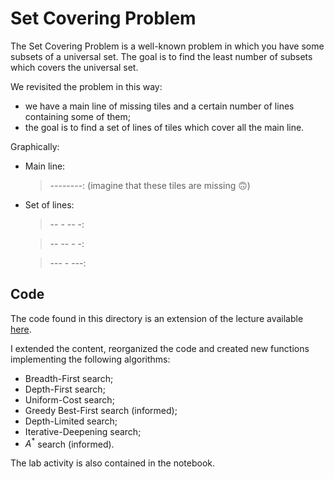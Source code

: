 # Set Covering Problem

The Set Covering Problem is a well-known problem in which you have some subsets of a universal set. The goal is to find the least number of subsets which covers the universal set.

We revisited the problem in this way:
- we have a main line of missing tiles and a certain number of lines containing some of them;
- the goal is to find a set of lines of tiles which cover all the main line.

Graphically:
- Main line: 
    >--------: (imagine that these tiles are missing 🙃)
- Set of lines:
    >-- - -- -:

    >-- -- - -:

    >---  - ---:

## Code

The code found in this directory is an extension of the lecture available [here](https://github.com/squillero/computational-intelligence/blob/master/2023-24/set-covering.ipynb). 

I extended the content, reorganized the code and created new functions implementing the following algorithms:
- Breadth-First search;
- Depth-First search;
- Uniform-Cost search;
- Greedy Best-First search (informed);
- Depth-Limited search;
- Iterative-Deepening search;
- $A^*$ search (informed).

The lab activity is also contained in the notebook.